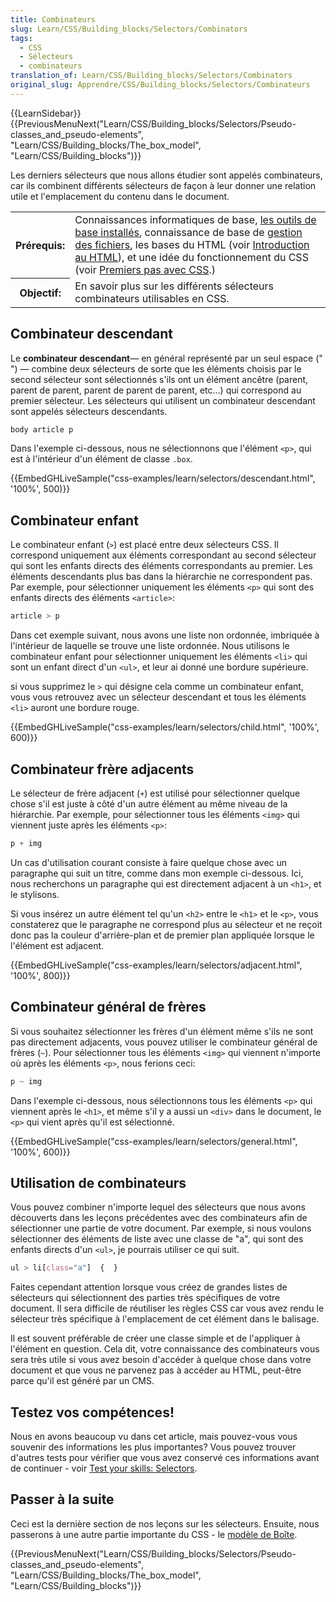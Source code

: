 ```yaml
---
title: Combinateurs
slug: Learn/CSS/Building_blocks/Selectors/Combinators
tags:
  - CSS
  - Sélecteurs
  - combinateurs
translation_of: Learn/CSS/Building_blocks/Selectors/Combinators
original_slug: Apprendre/CSS/Building_blocks/Selectors/Combinateurs
---
```


{{LearnSidebar}}{{PreviousMenuNext("Learn/CSS/Building_blocks/Selectors/Pseudo-classes_and_pseudo-elements", "Learn/CSS/Building_blocks/The_box_model", "Learn/CSS/Building_blocks")}}

Les derniers sélecteurs que nous allons étudier sont appelés combinateurs, car ils combinent différents sélecteurs de façon à leur donner une relation utile et l'emplacement du contenu dans le document.

<table class="standard-table">
  <tbody>
    <tr>
      <th scope="row">Prérequis:</th>
      <td>
        Connaissances informatiques de base,
        <a
          href="/fr/docs/https://developer.mozilla.org/fr/docs/Apprendre/Commencer_avec_le_web/Installation_outils_de_base"
          >les outils de base installés</a
        >, connaissance de base de
        <a
          href="/fr/docs/https://developer.mozilla.org/fr/docs/Apprendre/Commencer_avec_le_web/Gérer_les_fichiers"
          >gestion des fichiers</a
        >, les bases du HTML (voir <a
          href="/fr/docs/Apprendre/HTML/Introduction_à_HTML"
          >Introduction au HTML</a
        >), et une idée du fonctionnement du CSS (voir
        <a
          href="/fr/docs/https://developer.mozilla.org/fr/docs/Learn/CSS/First_steps"
          >Premiers pas avec CSS</a
        >.)
      </td>
    </tr>
    <tr>
      <th scope="row">Objectif:</th>
      <td>
        En savoir plus sur les différents sélecteurs combinateurs utilisables en
        CSS.
      </td>
    </tr>
  </tbody>
</table>

## Combinateur descendant

Le **combinateur descendant**— en général représenté par un seul espace (" ") — combine deux sélecteurs de sorte que les éléments choisis par le second sélecteur sont sélectionnés s'ils ont un élément ancêtre (parent, parent de parent, parent de parent de parent, etc...) qui correspond au premier sélecteur. Les sélecteurs qui utilisent un combinateur descendant sont appelés sélecteurs descendants.

```css
body article p
```

Dans l'exemple ci-dessous, nous ne sélectionnons que l'élément `<p>`, qui est à l'intérieur d'un élément de classe `.box`.

{{EmbedGHLiveSample("css-examples/learn/selectors/descendant.html", '100%', 500)}}

## Combinateur enfant

Le combinateur enfant (`>`) est placé entre deux sélecteurs CSS. Il correspond uniquement aux éléments correspondant au second sélecteur qui sont les enfants directs des éléments correspondants au premier. Les éléments descendants plus bas dans la hiérarchie ne correspondent pas. Par exemple, pour sélectionner uniquement les éléments `<p>` qui sont des enfants directs des éléments `<article>`:

```css
article > p
```

Dans cet exemple suivant, nous avons une liste non ordonnée, imbriquée à l'intérieur de laquelle se trouve une liste ordonnée. Nous utilisons le combinateur enfant pour sélectionner uniquement les éléments `<li>` qui sont un enfant direct d'un `<ul>`, et leur ai donné une bordure supérieure.

si vous supprimez le `>` qui désigne cela comme un combinateur enfant, vous vous retrouvez avec un sélecteur descendant et tous les éléments `<li>` auront une bordure rouge.

{{EmbedGHLiveSample("css-examples/learn/selectors/child.html", '100%', 600)}}

## Combinateur frère adjacents

Le sélecteur de frère adjacent (`+`) est utilisé pour sélectionner quelque chose s'il est juste à côté d'un autre élément au même niveau de la hiérarchie. Par exemple, pour sélectionner tous les éléments `<img>` qui viennent juste après les éléments `<p>`:

```css
p + img
```

Un cas d'utilisation courant consiste à faire quelque chose avec un paragraphe qui suit un titre, comme dans mon exemple ci-dessous. Ici, nous recherchons un paragraphe qui est directement adjacent à un `<h1>`, et le stylisons.

Si vous insérez un autre élément tel qu'un `<h2>` entre le `<h1>` et le `<p>`, vous constaterez que le paragraphe ne correspond plus au sélecteur et ne reçoit donc pas la couleur d'arrière-plan et de premier plan appliquée lorsque le l'élément est adjacent.

{{EmbedGHLiveSample("css-examples/learn/selectors/adjacent.html", '100%', 800)}}

## Combinateur général de frères

Si vous souhaitez sélectionner les frères d'un élément même s'ils ne sont pas directement adjacents, vous pouvez utiliser le combinateur général de frères (`~`). Pour sélectionner tous les éléments `<img>` qui viennent n'importe où après les éléments `<p>`, nous ferions ceci:

```css
p ~ img
```

Dans l'exemple ci-dessous, nous sélectionnons tous les éléments `<p>` qui viennent après le `<h1>`, et même s'il y a aussi un `<div>` dans le document, le `<p>` qui vient après qu'il est sélectionné.

{{EmbedGHLiveSample("css-examples/learn/selectors/general.html", '100%', 600)}}

## Utilisation de combinateurs

Vous pouvez combiner n'importe lequel des sélecteurs que nous avons découverts dans les leçons précédentes avec des combinateurs afin de sélectionner une partie de votre document. Par exemple, si nous voulons sélectionner des éléments de liste avec une classe de "a", qui sont des enfants directs d'un `<ul>`, je pourrais utiliser ce qui suit.

```css
ul > li[class="a"]  {  }
```

Faites cependant attention lorsque vous créez de grandes listes de sélecteurs qui sélectionnent des parties très spécifiques de votre document. Il sera difficile de réutiliser les règles CSS car vous avez rendu le sélecteur très spécifique à l'emplacement de cet élément dans le balisage.

Il est souvent préférable de créer une classe simple et de l'appliquer à l'élément en question. Cela dit, votre connaissance des combinateurs vous sera très utile si vous avez besoin d'accéder à quelque chose dans votre document et que vous ne parvenez pas à accéder au HTML, peut-être parce qu'il est généré par un CMS.

## Testez vos compétences!

Nous en avons beaucoup vu dans cet article, mais pouvez-vous vous souvenir des informations les plus importantes? Vous pouvez trouver d'autres tests pour vérifier que vous avez conservé ces informations avant de continuer - voir [Test your skills: Selectors](/fr/docs/Learn/CSS/Building_blocks/Selectors/Selectors_Tasks).

## Passer à la suite

Ceci est la dernière section de nos leçons sur les sélecteurs. Ensuite, nous passerons à une autre partie importante du CSS - le [modèle de Boîte](/fr/docs/Apprendre/CSS/Building_blocks/Le_modele_de_boite).

{{PreviousMenuNext("Learn/CSS/Building_blocks/Selectors/Pseudo-classes_and_pseudo-elements", "Learn/CSS/Building_blocks/The_box_model", "Learn/CSS/Building_blocks")}}
